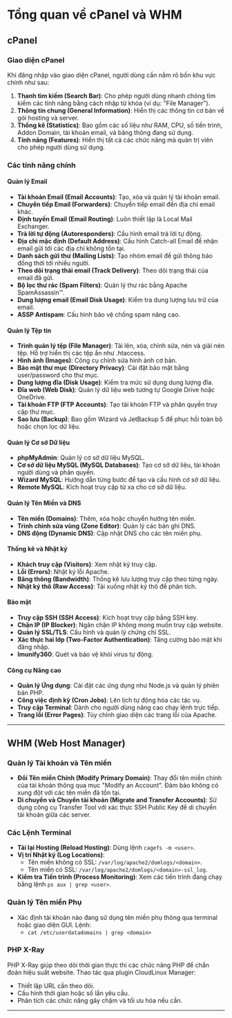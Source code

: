 # Tổng quan về cPanel và WHM

## cPanel

### Giao diện cPanel
Khi đăng nhập vào giao diện cPanel, người dùng cần nắm rõ bốn khu vực chính như sau:

1. **Thanh tìm kiếm (Search Bar)**: Cho phép người dùng nhanh chóng tìm kiếm các tính năng bằng cách nhập từ khóa (ví dụ: "File Manager").
2. **Thông tin chung (General Information)**: Hiển thị các thông tin cơ bản về gói hosting và server.
3. **Thống kê (Statistics)**: Bao gồm các số liệu như RAM, CPU, số tiến trình, Addon Domain, tài khoản email, và băng thông đang sử dụng.
4. **Tính năng (Features)**: Hiển thị tất cả các chức năng mà quản trị viên cho phép người dùng sử dụng.

### Các tính năng chính

#### Quản lý Email
- **Tài khoản Email (Email Accounts)**: Tạo, xóa và quản lý tài khoản email.
- **Chuyển tiếp Email (Forwarders)**: Chuyển tiếp email đến địa chỉ email khác.
- **Định tuyến Email (Email Routing)**: Luôn thiết lập là Local Mail Exchanger.
- **Trả lời tự động (Autoresponders)**: Cấu hình email trả lời tự động.
- **Địa chỉ mặc định (Default Address)**: Cấu hình Catch-all Email để nhận email gửi tới các địa chỉ không tồn tại.
- **Danh sách gửi thư (Mailing Lists)**: Tạo nhóm email để gửi thông báo đồng thời tới nhiều người.
- **Theo dõi trạng thái email (Track Delivery)**: Theo dõi trạng thái của email đã gửi.
- **Bộ lọc thư rác (Spam Filters)**: Quản lý thư rác bằng Apache SpamAssassin™.
- **Dung lượng email (Email Disk Usage)**: Kiểm tra dung lượng lưu trữ của email.
- **ASSP Antispam**: Cấu hình bảo vệ chống spam nâng cao.

#### Quản lý Tệp tin
- **Trình quản lý tệp (File Manager)**: Tải lên, xóa, chỉnh sửa, nén và giải nén tệp. Hỗ trợ hiển thị các tệp ẩn như .htaccess.
- **Hình ảnh (Images)**: Công cụ chỉnh sửa hình ảnh cơ bản.
- **Bảo mật thư mục (Directory Privacy)**: Cài đặt bảo mật bằng user/password cho thư mục.
- **Dung lượng đĩa (Disk Usage)**: Kiểm tra mức sử dụng dung lượng đĩa.
- **Đĩa web (Web Disk)**: Quản lý dữ liệu web tương tự Google Drive hoặc OneDrive.
- **Tài khoản FTP (FTP Accounts)**: Tạo tài khoản FTP và phân quyền truy cập thư mục.
- **Sao lưu (Backup)**: Bao gồm Wizard và JetBackup 5 để phục hồi toàn bộ hoặc chọn lọc dữ liệu.

#### Quản lý Cơ sở Dữ liệu
- **phpMyAdmin**: Quản lý cơ sở dữ liệu MySQL.
- **Cơ sở dữ liệu MySQL (MySQL Databases)**: Tạo cơ sở dữ liệu, tài khoản người dùng và phân quyền.
- **Wizard MySQL**: Hướng dẫn từng bước để tạo và cấu hình cơ sở dữ liệu.
- **Remote MySQL**: Kích hoạt truy cập từ xa cho cơ sở dữ liệu.

#### Quản lý Tên Miền và DNS
- **Tên miền (Domains)**: Thêm, xóa hoặc chuyển hướng tên miền.
- **Trình chỉnh sửa vùng (Zone Editor)**: Quản lý các bản ghi DNS.
- **DNS động (Dynamic DNS)**: Cập nhật DNS cho các tên miền phụ.

#### Thống kê và Nhật ký
- **Khách truy cập (Visitors)**: Xem nhật ký truy cập.
- **Lỗi (Errors)**: Nhật ký lỗi Apache.
- **Băng thông (Bandwidth)**: Thống kê lưu lượng truy cập theo từng ngày.
- **Nhật ký thô (Raw Access)**: Tải xuống nhật ký thô để phân tích.

#### Bảo mật
- **Truy cập SSH (SSH Access)**: Kích hoạt truy cập bằng SSH key.
- **Chặn IP (IP Blocker)**: Ngăn chặn IP không mong muốn truy cập website.
- **Quản lý SSL/TLS**: Cấu hình và quản lý chứng chỉ SSL.
- **Xác thực hai lớp (Two-Factor Authentication)**: Tăng cường bảo mật khi đăng nhập.
- **Imunify360**: Quét và bảo vệ khỏi virus tự động.

#### Công cụ Nâng cao
- **Quản lý Ứng dụng**: Cài đặt các ứng dụng như Node.js và quản lý phiên bản PHP.
- **Công việc định kỳ (Cron Jobs)**: Lên lịch tự động hóa các tác vụ.
- **Truy cập Terminal**: Dành cho người dùng nâng cao chạy lệnh trực tiếp.
- **Trang lỗi (Error Pages)**: Tùy chỉnh giao diện các trang lỗi của Apache.

---

## WHM (Web Host Manager)

### Quản lý Tài khoản và Tên miền
- **Đổi Tên miền Chính (Modify Primary Domain)**: Thay đổi tên miền chính của tài khoản thông qua mục "Modify an Account". Đảm bảo không có xung đột với các tên miền đã tồn tại.
- **Di chuyển và Chuyển tài khoản (Migrate and Transfer Accounts)**: Sử dụng công cụ Transfer Tool với xác thực SSH Public Key để di chuyển tài khoản giữa các server.

### Các Lệnh Terminal
- **Tải lại Hosting (Reload Hosting)**: Dùng lệnh `cagefs -m <user>`.
- **Vị trí Nhật ký (Log Locations)**:
  - Tên miền không có SSL: `/var/log/apache2/domlogs/<domain>`.
  - Tên miền có SSL: `/var/log/apache2/domlogs/<domain>-ssl_log`.
- **Kiểm tra Tiến trình (Process Monitoring)**: Xem các tiến trình đang chạy bằng lệnh `ps aux | grep <user>`.

### Quản lý Tên miền Phụ
- Xác định tài khoản nào đang sử dụng tên miền phụ thông qua terminal hoặc giao diện GUI. Lệnh:
  - `cat /etc/userdatadomains | grep <domain>`

### PHP X-Ray
PHP X-Ray giúp theo dõi thời gian thực thi các chức năng PHP để chẩn đoán hiệu suất website. Thao tác qua plugin CloudLinux Manager:
- Thiết lập URL cần theo dõi.
- Cấu hình thời gian hoặc số lần yêu cầu.
- Phân tích các chức năng gây chậm và tối ưu hóa nếu cần.

---
